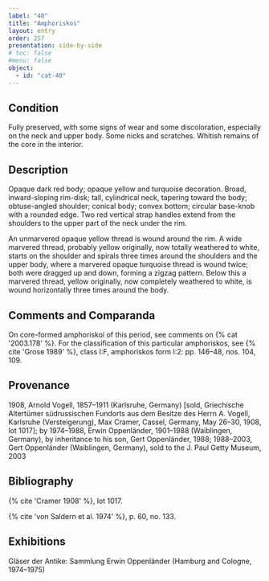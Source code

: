 ```yaml
---
label: "40"
title: "Amphoriskos"
layout: entry
order: 257
presentation: side-by-side
# toc: false
#menu: false 
object:
  - id: "cat-40"
---
```


## Condition

Fully preserved, with some signs of wear and some discoloration, especially on the neck and upper body. Some nicks and scratches. Whitish remains of the core in the interior.

## Description

Opaque dark red body; opaque yellow and turquoise decoration. Broad, inward-sloping rim-disk; tall, cylindrical neck, tapering toward the body; obtuse-angled shoulder; conical body; convex bottom; circular base-knob with a rounded edge. Two red vertical strap handles extend from the shoulders to the upper part of the neck under the rim.

An unmarvered opaque yellow thread is wound around the rim. A wide marvered thread, probably yellow originally, now totally weathered to white, starts on the shoulder and spirals three times around the shoulders and the upper body, where a marvered opaque turquoise thread is wound twice; both were dragged up and down, forming a zigzag pattern. Below this a marvered thread, yellow originally, now completely weathered to white, is wound horizontally three times around the body.

## Comments and Comparanda

On core-formed amphoriskoi of this period, see comments on {% cat '2003.178' %}. For the classification of this particular amphoriskos, see {% cite 'Grose 1989' %}, class I:F, amphoriskos form I:2: pp. 146–48, nos. 104, 109.

## Provenance

1908, Arnold Vogell, 1857–1911 (Karlsruhe, Germany) [sold, Griechische Altertümer südrussischen Fundorts aus dem Besitze des Herrn A. Vogell, Karlsruhe (Versteigerung), Max Cramer, Cassel, Germany, May 26–30, 1908, lot 1017]; by 1974–1988, Erwin Oppenländer, 1901–1988 (Waiblingen, Germany), by inheritance to his son, Gert Oppenländer, 1988; 1988–2003, Gert Oppenländer (Waiblingen, Germany), sold to the J. Paul Getty Museum, 2003

## Bibliography

{% cite 'Cramer 1908' %}, lot 1017.

{% cite 'von Saldern et al. 1974' %}, p. 60, no. 133.

## Exhibitions

Gläser der Antike: Sammlung Erwin Oppenländer (Hamburg and Cologne, 1974–1975)
